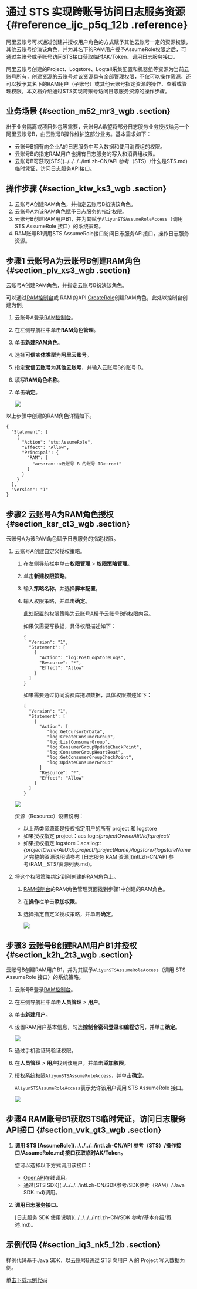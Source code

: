 # 通过 STS 实现跨账号访问日志服务资源 {#reference_ijc_p5q_12b .reference}

阿里云账号可以通过创建并授权用户角色的方式赋予其他云账号一定的资源权限，其他云账号扮演该角色，并为其名下的RAM用户授予AssumeRole权限之后，可通过主账号或子账号访问STS接口获取临时AK/Token、调用日志服务接口。

阿里云账号创建的Project、Logstore、Logtail采集配置和机器组等资源为当前云账号所有，创建资源的云账号对该资源具有全部管理权限，不仅可以操作资源，还可以授予其名下的RAM用户（子账号）或其他云账号指定资源的操作、查看或管理权限。本文档介绍通过STS实现跨账号访问日志服务资源的操作步骤。

## 业务场景 {#section_m52_mr3_wgb .section}

出于业务隔离或项目外包等需要，云账号A希望将部分日志服务业务授权给另一个阿里云账号B，由云账号B操作维护这部分业务。基本需求如下：

-   云账号B拥有向企业A的日志服务中写入数据和使用消费组的权限。
-   云账号B的指定RAM用户也拥有日志服务的写入和消费组权限。
-   云账号B可获取[STS](../../../../intl.zh-CN/API 参考（STS）/什么是STS.md)临时凭证，访问日志服务API接口。

## 操作步骤 {#section_ktw_ks3_wgb .section}

1.  云账号A创建RAM角色，并指定云账号B扮演该角色。
2.  云账号A为该RAM角色赋予日志服务的指定权限。
3.  云账号B创建RAM用户B1，并为其赋予`AliyunSTSAssumeRoleAccess`（调用 STS AssumeRole 接口）的系统策略。
4.  RAM账号B1调用STS AssumeRole接口访问日志服务API接口，操作日志服务资源。

## 步骤1 云账号A为云账号B创建RAM角色 {#section_plv_xs3_wgb .section}

云账号A创建RAM角色，并指定云账号B扮演该角色。

可以通过[RAM控制台](https://ram.console.aliyun.com/#/role/list)或 RAM 的API [CreateRole](https://api.aliyun.com/?product=Ram&api=CreateRole#/?product=Ram&api=CreateRole)创建RAM角色，此处以控制台创建为例。

1.  云账号A登录[RAM控制台](https://ram.console.aliyun.com/#/role/list)。
2.  在左侧导航栏中单击**RAM角色管理**。
3.  单击**新建RAM角色**。
4.  选择**可信实体类型**为**阿里云账号**。
5.  指定**受信云账号**为**其他云账号**，并输入云账号B的账号ID。
6.  填写**RAM角色名称**。
7.  单击**确定**。

    ![](http://static-aliyun-doc.oss-cn-hangzhou.aliyuncs.com/assets/img/13263/156887336439397_zh-CN.png)


以上步骤中创建的RAM角色详情如下。

``` {#codeblock_nb3_in1_pu4}
{
  "Statement": [
    {
      "Action": "sts:AssumeRole",
      "Effect": "Allow",
      "Principal": {
        "RAM": [
          "acs:ram::<云账号 B 的账号 ID>:root"
        ]
      }
    }
  ],
  "Version": "1"
}
```

## 步骤2 云账号A为RAM角色授权 {#section_ksr_ct3_wgb .section}

云账号A为该RAM角色赋予日志服务的指定权限。

1.  云账号A创建自定义授权策略。

    1.  在左侧导航栏中单击**权限管理** \> **权限策略管理**。
    2.  单击**新建权限策略**。
    3.  输入**策略名称**，并选择**脚本配置**。
    4.  输入权限策略，并单击**确定**。

        此处配置的权限策略为云账号A授予云账号B的权限内容。

        如果仅需要写数据，具体权限描述如下：

        ``` {#codeblock_3x8_0hn_qt8}
        {
          "Version": "1",
          "Statement": [
            {
              "Action": "log:PostLogStoreLogs",
              "Resource": "*",
              "Effect": "Allow"
            }
          ]
        }
        ```

        如果需要通过协同消费库拖取数据，具体权限描述如下：

        ``` {#codeblock_uqv_3hf_hxt}
        {
          "Version": "1",
          "Statement": [
            {
              "Action": [
                 "log:GetCursorOrData",
                 "log:CreateConsumerGroup",
                 "log:ListConsumerGroup",
                 "log:ConsumerGroupUpdateCheckPoint",
                 "log:ConsumerGroupHeartBeat",
                 "log:GetConsumerGroupCheckPoint",
                 "log:UpdateConsumerGroup"
              ]
              "Resource": "*",
              "Effect": "Allow"
            }
          ]
        }
        ```

    ![](http://static-aliyun-doc.oss-cn-hangzhou.aliyuncs.com/assets/img/13263/156887336439398_zh-CN.png)

    资源（Resource）设置说明：

    -   以上两类资源都是授权指定用户的所有 project 和 logstore
    -   如果授权指定 project：acs:log:*:\{projectOwnerAliUid\}:project/*
    -   如果授权指定 logstore：acs:log:*:\{projectOwnerAliUid\}:project/\{projectName\}/logstore/\{logstoreName\}/*
    完整的资源说明请参考 [日志服务 RAM 资源](intl.zh-CN/API 参考/RAM__STS/资源列表.md)。

2.  将这个权限策略绑定到刚创建的RAM角色上。
    1.  [RAM控制台](https://ram.console.aliyun.com/#/role/list)的RAM角色管理页面找到步骤1中创建的RAM角色。
    2.  在**操作**栏单击**添加权限**。
    3.  选择指定自定义授权策略，并单击**确定**。

        ![](http://static-aliyun-doc.oss-cn-hangzhou.aliyuncs.com/assets/img/13263/156887336439399_zh-CN.png)


## 步骤3 云账号B创建RAM用户B1并授权 {#section_k2h_2t3_wgb .section}

云账号B创建RAM用户B1，并为其赋予`AliyunSTSAssumeRoleAccess`（调用 STS AssumeRole 接口）的系统策略。

1.  云账号B登录[RAM控制台](https://ram.console.aliyun.com/#/role/list)。
2.  在左侧导航栏中单击**人员管理** \> **用户**。
3.  单击**新建用户**。
4.  设置RAM用户基本信息，勾选**控制台密码登录**和**编程访问**，并单击**确定**。

    ![](http://static-aliyun-doc.oss-cn-hangzhou.aliyuncs.com/assets/img/13263/156887336439400_zh-CN.png)

5.  通过手机验证码验证权限。
6.  在**人员管理** \> **用户**找到该用户，并单击**添加权限**。
7.  授权系统权限`AliyunSTSAssumeRoleAccess`，并单击**确定**。

    `AliyunSTSAssumeRoleAccess`表示允许该用户调用 STS AssumeRole 接口。

    ![](http://static-aliyun-doc.oss-cn-hangzhou.aliyuncs.com/assets/img/13263/156887336439401_zh-CN.png)


## 步骤4 RAM账号B1获取STS临时凭证，访问日志服务API接口 {#section_vvk_gt3_wgb .section}

1.  **调用 STS [AssumeRole](../../../../intl.zh-CN/API 参考（STS）/操作接口/AssumeRole.md)接口获取临时AK/Token。** 

    您可以选择以下方式调用该接口：

    -   [OpenAPI](https://api.aliyun.com/#/?product=Sts&api=AssumeRole)在线调用。
    -   通过[STS SDK](../../../../intl.zh-CN/SDK参考/SDK参考（RAM）/Java SDK.md)调用。
2.  **调用日志服务接口。** 

    [日志服务 SDK 使用说明](../../../../intl.zh-CN/SDK 参考/基本介绍/概述.md)。


## 示例代码 {#section_iq3_nk5_12b .section}

样例代码基于Java SDK，以云账号B通过 STS 向用户 A 的 Project 写入数据为例。

 [单击下载示例代码](http://docs-aliyun.cn-hangzhou.oss.aliyun-inc.com/assets/attach/47277/cn_zh/1479281238498/StsSample.java)

